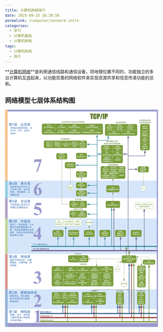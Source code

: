```yaml
---
title: 计算机网络简介
date: 2025-09-25 16:39:58
permalink: /computer/network-intro
categories:
  - 学习
  - 计算机基础
  - 计算机网络
tags:
  - 计算机网络
  - 简介
---
```


**[计算机网络](https://zh.wikipedia.org/wiki/%E8%AE%A1%E7%AE%97%E6%9C%BA%E7%BD%91%E7%BB%9C)**是利用通信线路和通信设备，将地理位置不同的、功能独立的多台计算机互连起来，以功能完善的网络软件来实现资源共享和信息传递功能的总称。

## 网络模型七层体系结构图

![OSI网络模型](00.简介.assets/OSI网络模型.png)

